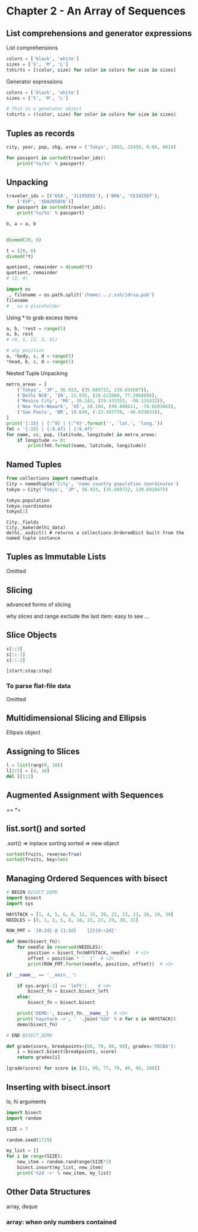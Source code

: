 # Chapter 2 - An Array of Sequences

## List comprehensions and generator expressions

List comprehensions
```python
colors = ['black', 'white']
sizes = ['S', 'M', 'L']
tshirts = [(color, size) for color in colors for size in sizes]
```

Generator expressions
```python
colors = ['black', 'white']
sizes = ['S', 'M', 'L']

# This is a generator object
tshirts = ((color, size) for color in colors for size in sizes)
```

## Tuples as records

```python
city, year, pop, chg, area = ('Tokyo', 2003, 32450, 0.66, 8014)

for passport in sorted(traveler_ids): 
    print('%s/%s' % passport)
```

## Unpacking

```python
traveler_ids = [('USA', '31195855'), ('BRA', 'CE342567'), 
    ('ESP', 'XDA205856')]
for passport in sorted(traveler_ids): 
    print('%s/%s' % passport)

b, a = a, b


divmod(20, 8)

t = (20, 8)
divmod(*t)

quotient, remainder = divmod(*t)
quotient, remainder
# (2, 4)

import os
_, filename = os.path.split('/home/.../.ssh/idrsa.pub')
filename
# _ as a placeholder
```

Using * to grab excess items
```python
a, b, *rest = range(5)
a, b, rest
# (0, 1, [2, 3, 4])

# any position
a, *body, c, d = range(5)
*head, b, c, d = range(5)
```

Nested Tuple Unpacking

```python
metro_areas = [
    ('Tokyo', 'JP', 36.933, (35.689722, 139.691667)),  
    ('Delhi NCR', 'IN', 21.935, (28.613889, 77.208889)),
    ('Mexico City', 'MX', 20.142, (19.433333, -99.133333)),
    ('New York-Newark', 'US', 20.104, (40.808611, -74.020386)),
    ('Sao Paulo', 'BR', 19.649, (-23.547778, -46.635833)),
]
print('{:15} | {:^9} | {:^9}'.format('', 'lat.', 'long.'))
fmt = '{:15} | {:9.4f} | {:9.4f}'
for name, cc, pop, (latitude, longitude) in metro_areas: 
    if longitude <= 0: 
        print(fmt.format(name, latitude, longitude))
```

## Named Tuples

```python
from collections import namedtuple
City = namedtuple('City', 'name country population coordinates')
tokyo = City('Tokyo', 'JP', 36.933, (35.689722, 139.691667))

tokyo.population
tokyo.coordinates
tokyo[1]
```

```
City._fields
City._make(delhi_data)
delhi._asdict() # returns a collections.OrderedDict built from the named tuple instance
```

## Tuples as Immutable Lists

Omitted 

## Slicing 

advanced forms of slicing 

why slices and range exclude the last item: easy to see ...

## Slice Objects

```python
s[::3]
s[::-1]
s[::-2]
```

`[start:stop:step]` 

### To parse flat-file data

Omitted

## Multidimensional Slicing and Ellipsis

Ellipsis object

## Assigning to Slices

```python
l = list(rang(0, 10))
l[2:5] = [4, 10]
del l[1:2]
```

## Augmented Assignment with Sequences

+= *=

## list.sort() and sorted

.sort() => inplace sorting
sorted => new object

```python
sorted(fruits, reverse=True)
sorted(fruits, key=len)
```

## Managing Ordered Sequences with bisect

```python
# BEGIN BISECT_DEMO
import bisect
import sys

HAYSTACK = [1, 4, 5, 6, 8, 12, 15, 20, 21, 23, 23, 26, 29, 30]
NEEDLES = [0, 1, 2, 5, 8, 10, 22, 23, 29, 30, 31]

ROW_FMT = '{0:2d} @ {1:2d}    {2}{0:<2d}'

def demo(bisect_fn):
    for needle in reversed(NEEDLES):
        position = bisect_fn(HAYSTACK, needle)  # <1>
        offset = position * '  |'  # <2>
        print(ROW_FMT.format(needle, position, offset))  # <3>

if __name__ == '__main__':

    if sys.argv[-1] == 'left':    # <4>
        bisect_fn = bisect.bisect_left
    else:
        bisect_fn = bisect.bisect

    print('DEMO:', bisect_fn.__name__)  # <5>
    print('haystack ->', ' '.join('%2d' % n for n in HAYSTACK))
    demo(bisect_fn)

# END BISECT_DEMO
```

```python
def grade(score, breakpoints=[60, 70, 80, 90], grades='FDCBA'):
    i = bisect.bisect(breakpoints, score)
    return grades[i]

[grade(score) for score in [33, 99, 77, 70, 89, 90, 100]]
```

## Inserting with bisect.insort

lo, hi arguments

```python
import bisect
import random

SIZE = 7

random.seed(1729)

my_list = []
for i in range(SIZE):
    new_item = random.randrange(SIZE*2)
    bisect.insort(my_list, new_item)
    print('%2d ->' % new_item, my_list)
```

## Other Data Structures

array, deque

### array: when only numbers contained

